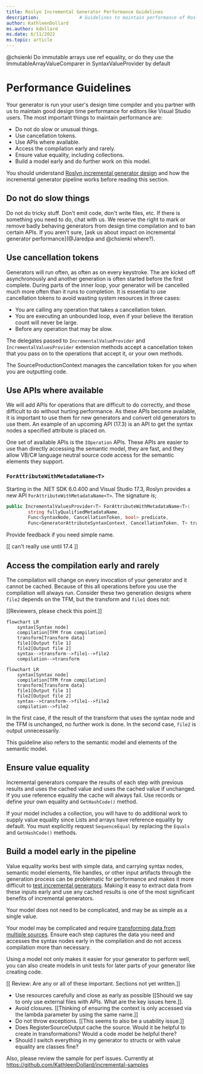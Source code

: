 ```yaml
---
title: Roslyn Incremental Generator Performance Guidelines
description:               # Guidelines to maintain performance of Roslyn incremental source generators.
author: KathleenDollard
ms.author: kdollard
ms.date: 6/11/2022 
ms.topic: article
---
```


@chsienki Do immutable arrays use ref equality, or do they use the ImmutableArrayValueComparer in SyntaxValueProvider by default

# Performance Guidelines

Your generator is run your user's design time compiler and you partner with us to maintain good design time performance for editors like Visual Studio users. The most important things to maintain performance are:

* Do not do slow or unusual things.
* Use cancellation tokens.
* Use APIs where available.
* Access the compilation early and rarely.
* Ensure value equality, including collections.
* Build a model early and do further work on this model.


You should understand [Roslyn incremental generator design](generator-design.md) and how the incremental generator pipeline works before reading this section.

## Do not do slow things

Do not do tricky stuff. Don't emit code, don't write files, etc. If there is something you need to do, chat with us. We reserve the right to mark or remove badly behaving generators from design time compilation and to ban certain APIs. If you aren't sure, [ask us about impact on incremental generator performance](@Jaredpa and @chsienki where?).

## Use cancellation tokens

Generators will run often, as often as on every keystroke. The are kicked off asynchronously and another generation is often started before the first complete. During parts of the inner loop, your generator will be cancelled much more often than it runs to completion. It is essential to use cancellation tokens to avoid wasting system resources in three cases:

* You are calling any operation that takes a cancellation token.
* You are executing an unbounded loop, even if your believe the iteration count will never be large.
* Before any operation that may be slow.

The delegates passed to `IncrementalValueProvider` and `IncrementalValuesProvider` extension methods accept a cancellation token that you pass on to the operations that accept it, or your own methods.

The SourceProductionContext manages the cancellation token for you when you are outputting code.

## Use APIs where available

We will add APIs for operations that are difficult to do correctly, and those difficult to do without hurting performance. As these APIs become available, it is important to use them for new generators and convert old generators to use them. An example of an upcoming API (17.3) is an API to get the syntax nodes a specified attribute is placed on.

One set of available APIs is the `IOperation` APIs. These APIs are easier to use than directly accessing the semantic model, they are fast, and they allow VB/C# language neutral source code access for the semantic elements they support.

### `ForAttributeWithMetadataName<T>`

Starting in the .NET SDK 6.0.400 and Visual Studio 17.3, Roslyn provides a new API `ForAttributeWithMetadataName<T>`. The signature is;

```csharp
public IncrementalValuesProvider<T> ForAttributeWithMetadataName<T>(
        string fullyQualifiedMetadataName,
        Func<SyntaxNode, CancellationToken, bool> predicate,
        Func<GeneratorAttributeSyntaxContext, CancellationToken, T> transform)
```

Provide feedback if you need simple name.

[[ can't really use until 17.4 ]]

## Access the compilation early and rarely

The compilation will change on every invocation of your generator and it cannot be cached. Because of this all operations before you use the compilation will always run. Consider these two generation designs where `file2` depends on the TFM, but the transform and `file1` does not:

[[Reviewers, please check this point.]]
```mermaid
flowchart LR
    syntax[Syntax node]
    compilation[TFM from compilation]
    transform[Transform data]
    file1[Output file 1]
    file2[Output file 2]
    syntax-->transform-->file1-->file2
    compilation-->transform
```

```mermaid
flowchart LR
    syntax[Syntax node]
    compilation[TFM from compilation]
    transform[Transform data]
    file1[Output file 1]
    file2[Output file 2]
    syntax-->transform-->file1-->file2
    compilation-->file2
```

In the first case, if the result of the transform that uses the syntax node and the TFM is unchanged, no further work is done. In the second case, `file2` is output unnecessarily.

This guideline also refers to the semantic model and elements of the semantic model.

## Ensure value equality

Incremental generators compare the results of each step with previous results and uses the cached value and uses the cached value if unchanged. If you use reference equality the cache will always fail. Use records or define your own equality and `GetHashCode()` method.

If your model includes a collection, you will have to do additional work to supply value equality since Lists and arrays have reference equality by default. You must explicitly request `SequenceEqual` by replacing the `Equals` and `GetHashCode()` methods.

## Build a model early in the pipeline

Value equality works best with simple data, and carrying syntax nodes, semantic model elements, file handles, or other input artifacts through the generation process can be problematic for performance and makes it more difficult to [test incremental generators](testing-generators.md). Making it easy to extract data from these inputs early and use any cached results is one of the most significant benefits of incremental generators.

Your model does not need to be complicated, and may be as simple as a single value. 

Your model may be complicated and require [transforming data from multiple sources](complex-transformations.md). Ensure each step captures the data you need and accesses the syntax nodes early in the compilation and do not access compilation more than necessary.

Using a model not only makes it easier for your generator to perform well, you can also create models in unit tests for later parts of your generator like creating code.

[[ Review: Are any or all of these important. Sections not yet written.]]
* Use resources carefully and close as early as possible [[Should we say to only use external files with APIs. What are the key issues here.]].
* Avoid closures. [[Thinking of ensuring the context is only accessed via the lambda parameter by using the same name.]]
* Do not throw exceptions. [[This seems to also be a usability issue.]]
* Does RegisterSourceOutput cache the source. Would it be helpful to create in transformations? Would a code model be helpful there?
* Should I switch everything in my generator to structs or with value equality are classes fine?

Also, please review the sample for perf issues. Currently at https://github.com/KathleenDollard/incremental-samples